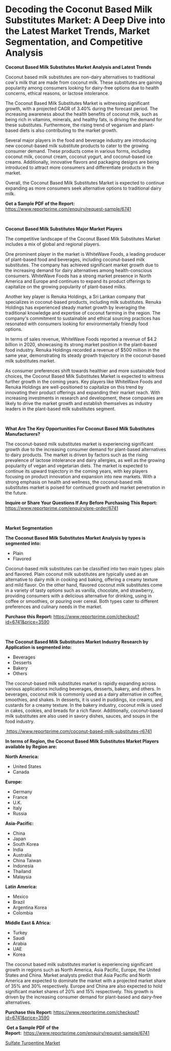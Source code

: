 <p><h1>Decoding the Coconut Based Milk Substitutes Market: A Deep Dive into the Latest Market Trends, Market Segmentation, and Competitive Analysis</h1></p><p><strong>Coconut Based Milk Substitutes Market Analysis and Latest Trends</strong></p>
<p><p>Coconut based milk substitutes are non-dairy alternatives to traditional cow's milk that are made from coconut milk. These substitutes are gaining popularity among consumers looking for dairy-free options due to health concerns, ethical reasons, or lactose intolerance. </p><p>The Coconut Based Milk Substitutes Market is witnessing significant growth, with a projected CAGR of 3.40% during the forecast period. The increasing awareness about the health benefits of coconut milk, such as being rich in vitamins, minerals, and healthy fats, is driving the demand for these substitutes. Furthermore, the rising trend of veganism and plant-based diets is also contributing to the market growth.</p><p>Several major players in the food and beverage industry are introducing new coconut-based milk substitute products to cater to the growing consumer demand. These products come in various forms, including coconut milk, coconut cream, coconut yogurt, and coconut-based ice creams. Additionally, innovative flavors and packaging designs are being introduced to attract more consumers and differentiate products in the market.</p><p>Overall, the Coconut Based Milk Substitutes Market is expected to continue expanding as more consumers seek alternative options to traditional dairy milk.</p></p>
<p><strong>Get a Sample PDF of the Report:&nbsp;</strong> <a href="https://www.reportprime.com/enquiry/request-sample/6741">https://www.reportprime.com/enquiry/request-sample/6741</a></p>
<p>&nbsp;</p>
<p><strong>Coconut Based Milk Substitutes Major Market Players</strong></p>
<p><p>The competitive landscape of the Coconut Based Milk Substitutes Market includes a mix of global and regional players. </p><p>One prominent player in the market is WhiteWave Foods, a leading producer of plant-based food and beverages, including coconut-based milk substitutes. The company has achieved significant market growth due to the increasing demand for dairy alternatives among health-conscious consumers. WhiteWave Foods has a strong market presence in North America and Europe and continues to expand its product offerings to capitalize on the growing popularity of plant-based milks.</p><p>Another key player is Renuka Holdings, a Sri Lankan company that specializes in coconut-based products, including milk substitutes. Renuka Holdings has experienced steady market growth by leveraging the traditional knowledge and expertise of coconut farming in the region. The company's commitment to sustainable and ethical sourcing practices has resonated with consumers looking for environmentally friendly food options.</p><p>In terms of sales revenue, WhiteWave Foods reported a revenue of $4.2 billion in 2020, showcasing its strong market position in the plant-based food industry. Renuka Holdings recorded a revenue of $500 million in the same year, demonstrating its steady growth trajectory in the coconut-based milk substitutes market.</p><p>As consumer preferences shift towards healthier and more sustainable food choices, the Coconut Based Milk Substitutes Market is expected to witness further growth in the coming years. Key players like WhiteWave Foods and Renuka Holdings are well-positioned to capitalize on this trend by innovating their product offerings and expanding their market reach. With increasing investments in research and development, these companies are likely to drive the market growth and establish themselves as industry leaders in the plant-based milk substitutes segment.</p></p>
<p>&nbsp;</p>
<p><strong>What Are The Key Opportunities For Coconut Based Milk Substitutes Manufacturers?</strong></p>
<p><p>The coconut-based milk substitutes market is experiencing significant growth due to the increasing consumer demand for plant-based alternatives to dairy products. The market is driven by factors such as the rising prevalence of lactose intolerance and dairy allergies, as well as the growing popularity of vegan and vegetarian diets. The market is expected to continue its upward trajectory in the coming years, with key players focusing on product innovation and expansion into new markets. With a strong emphasis on health and wellness, the coconut-based milk substitutes market is poised for continued growth and market penetration in the future.</p></p>
<p><strong>Inquire or Share Your Questions If Any Before Purchasing This Report:</strong> <a href="https://www.reportprime.com/enquiry/pre-order/6741">https://www.reportprime.com/enquiry/pre-order/6741</a></p>
<p>&nbsp;</p>
<p><strong>Market Segmentation</strong></p>
<p><strong>The Coconut Based Milk Substitutes Market Analysis by types is segmented into:</strong></p>
<p><ul><li>Plain</li><li>Flavored</li></ul></p>
<p><p>Coconut-based milk substitutes can be classified into two main types: plain and flavored. Plain coconut milk substitutes are typically used as an alternative to dairy milk in cooking and baking, offering a creamy texture and mild flavor. On the other hand, flavored coconut milk substitutes come in a variety of tasty options such as vanilla, chocolate, and strawberry, providing consumers with a delicious alternative for drinking, using in coffee or smoothies, or pouring over cereal. Both types cater to different preferences and culinary needs in the market.</p></p>
<p><strong>Purchase this Report:&nbsp;</strong><a href="https://www.reportprime.com/checkout?id=6741&price=3590">https://www.reportprime.com/checkout?id=6741&price=3590</a></p>
<p>&nbsp;</p>
<p><strong>The Coconut Based Milk Substitutes Market Industry Research by Application is segmented into:</strong></p>
<p><ul><li>Beverages</li><li>Desserts</li><li>Bakery</li><li>Others</li></ul></p>
<p><p>The coconut-based milk substitutes market is rapidly expanding across various applications including beverages, desserts, bakery, and others. In beverages, coconut milk is commonly used as a dairy alternative in coffee, smoothies, and shakes. In desserts, it is used in puddings, ice creams, and custards for a creamy texture. In the bakery industry, coconut milk is used in cakes, cookies, and breads for a rich flavor. Additionally, coconut-based milk substitutes are also used in savory dishes, sauces, and soups in the food industry.</p></p>
<p><a href="https://www.reportprime.com/coconut-based-milk-substitutes-r6741">&nbsp;https://www.reportprime.com/coconut-based-milk-substitutes-r6741</a></p>
<p><strong>In terms of Region, the Coconut Based Milk Substitutes Market Players available by Region are:</strong></p>
<p>
    <p> <strong> North America: </strong>
        <ul>
            <li>United States</li>
            <li>Canada</li>
        </ul>
        </p> 
    <p> <strong> Europe: </strong>
        <ul>
            <li>Germany</li>
            <li>France</li>
            <li>U.K.</li>
            <li>Italy</li>
            <li>Russia</li>
        </ul>
        </p> 
    <p> <strong> Asia-Pacific: </strong>
        <ul>
            <li>China</li>
            <li>Japan</li>
            <li>South Korea</li>
            <li>India</li>
            <li>Australia</li>
            <li>China Taiwan</li>
            <li>Indonesia</li>
            <li>Thailand</li>
            <li>Malaysia</li>
        </ul>
        </p> 
    <p> <strong> Latin America: </strong>
        <ul>
            <li>Mexico</li>
            <li>Brazil</li>
            <li>Argentina Korea</li>
            <li>Colombia</li>
        </ul>
        </p> 
    <p> <strong> Middle East & Africa: </strong>
        <ul>
            <li>Turkey</li>
            <li>Saudi</li>
            <li>Arabia</li>
            <li>UAE</li>
            <li>Korea</li>
        </ul>
    </p>
    </p>
<p><p>The coconut based milk substitutes market is experiencing significant growth in regions such as North America, Asia Pacific, Europe, the United States and China. Market analysts predict that Asia Pacific and North America are expected to dominate the market with a projected market share of 35% and 30% respectively. Europe and China are also expected to hold significant market shares of 20% and 15% respectively. This growth is driven by the increasing consumer demand for plant-based and dairy-free alternatives.</p></p>
<p><strong>Purchase this Report: </strong><a href="https://www.reportprime.com/checkout?id=6741&price=3590">https://www.reportprime.com/checkout?id=6741&price=3590</a></p>
<p>&nbsp;<strong>Get a Sample PDF of the Report:&nbsp;&nbsp;</strong><a href="https://www.reportprime.com/enquiry/request-sample/6741">https://www.reportprime.com/enquiry/request-sample/6741</a></p>
<p><strong></strong></p>
<p><p><a href="https://cute-banjo-8ca.notion.site/Sulfate-Turpentine-Market-Size-Reflecting-a-Forecast-Till-2031-Market-By-Type-By-Application-and-B-2351b7ad231b400b8cd863a8e204b340">Sulfate Turpentine Market</a></p></p>